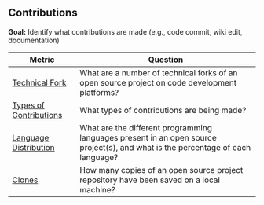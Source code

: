 ## Contributions

**Goal:** Identify what contributions are made (e.g., code commit, wiki edit, documentation)

| Metric | Question |
| --- | --- |
| [Technical Fork](technical-fork.md)| What are a number of technical forks of an open source project on code development platforms? |
| [Types of Contributions](types-of-contributions.md) | What types of contributions are being made? |
| [Language Distribution](language-distribution.md) | What are the different programming languages present in an open source project(s), and what is the percentage of each language?  |
| [Clones](clones.md) | How many copies of an open source project repository have been saved on a local machine?  |


